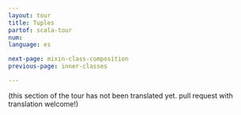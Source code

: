 ```yaml
---
layout: tour
title: Tuples
partof: scala-tour
num: 
language: es

next-page: mixin-class-composition
previous-page: inner-classes

---
```


(this section of the tour has not been translated yet. pull request
with translation welcome!)